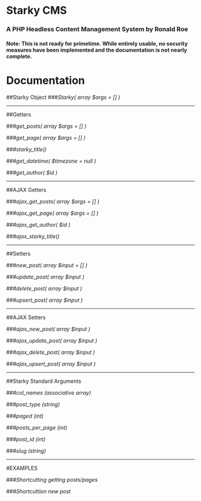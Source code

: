 # Starky CMS
### A PHP Headless Content Management System by Ronald Roe

#### Note: This is not ready for primetime. While entirely usable, no security measures have been implemented and the documentation is not nearly complete.

# Documentation

##Starky Object
###*Starky( array $args = [] )*

----
##Getters

###*get_posts( array $args = [] )*

###*get_page( array $args = [] )*

###*starky_title()*

###*get_datetime( $timezone = null )*

###*get_author( $id )*

----
##AJAX Getters

###*ajax_get_posts( array $args = [] )*

###*ajax_get_page( array $args = [] )*

###*ajax_get_author( $id )*

###*ajax_starky_title()*

----
##Setters

###*new_post( array $input = [] )*

###*update_post( array $input )*

###*delete_post( array $input )*

###*upsert_post( array $input )*

----
##AJAX Setters

###*ajax_new_post( array $input )*

###*ajax_update_post( array $input )*

###*ajax_delete_post( array $input )*

###*ajax_upsert_post( array $input )*

----
##Starky Standard Arguments

###*col_names (associative array)*

###*post_type (string)*

###*paged (int)*

###*posts_per_page (int)*

###*post_id (int)*

###*slug (string)*

----
#EXAMPLES

###*Shortcutting getting posts/pages*

###*Shortcuttion new post*